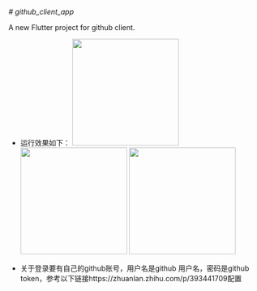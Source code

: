 *# github_client_app*

A new Flutter project for github client.

- 运行效果如下：
  <img src="https://user-images.githubusercontent.com/11678386/244843055-fa2c0714-21fe-455f-8c43-739a39072b6a.png" width="210px">
  <img src="https://user-images.githubusercontent.com/11678386/244843058-5dfa02b9-6e2a-4ba4-aaff-06ce11531e22.png" width="210px">
  <img src="https://user-images.githubusercontent.com/11678386/244843059-9bac1d30-efed-41af-8598-6dcb2440e532.png" width="210px">

- 关于登录要有自己的github账号，用户名是github 用户名，密码是github token，参考以下链接https://zhuanlan.zhihu.com/p/393441709配置

